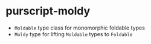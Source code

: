 # purscript-moldy

* `Moldable` type class for monomorphic foldable types
* `Moldy` type for lifting `Moldable` types to `Foldable`

